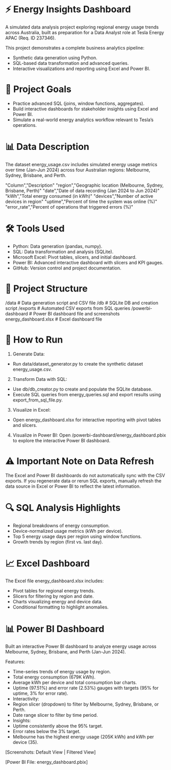 # ⚡ Energy Insights Dashboard

A simulated data analysis project exploring regional energy usage trends across Australia, built as preparation for a Data Analyst role at Tesla Energy APAC (Req. ID 237346).

This project demonstrates a complete business analytics pipeline:

- Synthetic data generation using Python.
- SQL-based data transformation and advanced queries.
- Interactive visualizations and reporting using Excel and Power BI.

# 🧠 Project Goals
- Practice advanced SQL (joins, window functions, aggregates).
- Build interactive dashboards for stakeholder insights using Excel and Power BI.
- Simulate a real-world energy analytics workflow relevant to Tesla’s operations.

# 📊 Data Description
The dataset energy_usage.csv includes simulated energy usage metrics over time (Jan-Jun 2024) across four Australian regions: Melbourne, Sydney, Brisbane, and Perth.

"Column","Description"
"region","Geographic location (Melbourne, Sydney, Brisbane, Perth)"
"date","Date of data recording (Jan 2024 to Jun 2024)"
"kWh","Total energy consumed (in kWh)"
"devices","Number of active devices in region"
"uptime","Percent of time the system was online (%)"
"error_rate","Percent of operations that triggered errors (%)"

# 🛠️ Tools Used
- Python: Data generation (pandas, numpy).
- SQL: Data transformation and analysis (SQLite).
- Microsoft Excel: Pivot tables, slicers, and initial dashboard.
- Power BI: Advanced interactive dashboard with slicers and KPI gauges.
- GitHub: Version control and project documentation.

# 📂 Project Structure
/data # Data generation script and CSV file
/db # SQLite DB and creation script
/exports # Automated CSV exports from SQL queries
/powerbi-dashboard # Power BI dashboard file and screenshots
energy_dashboard.xlsx # Excel dashboard file

# 🚀 How to Run
1. Generate Data:
 - Run data/dataset_generator.py to create the synthetic dataset energy_usage.csv.
2. Transform Data with SQL:
 - Use db/db_creator.py to create and populate the SQLite database.
 - Execute SQL queries from energy_queries.sql and export results using export_from_sql_file.py.
3. Visualize in Excel:
 - Open energy_dashboard.xlsx for interactive reporting with pivot tables and slicers.
4. Visualize in Power BI:
Open /powerbi-dashboard/energy_dashboard.pbix to explore the interactive Power BI dashboard.

# ⚠️ Important Note on Data Refresh
The Excel and Power BI dashboards do not automatically sync with the CSV exports. If you regenerate data or rerun SQL exports, manually refresh the data source in Excel or Power BI to reflect the latest information.

# 🔍 SQL Analysis Highlights
- Regional breakdowns of energy consumption.
- Device-normalized usage metrics (kWh per device).
- Top 5 energy usage days per region using window functions.
- Growth trends by region (first vs. last day).

# 📈 Excel Dashboard
The Excel file energy_dashboard.xlsx includes:

- Pivot tables for regional energy trends.
- Slicers for filtering by region and date.
- Charts visualizing energy and device data.
- Conditional formatting to highlight anomalies.

# 📊 Power BI Dashboard
Built an interactive Power BI dashboard to analyze energy usage across Melbourne, Sydney, Brisbane, and Perth (Jan-Jun 2024).

Features:
- Time-series trends of energy usage by region.
- Total energy consumption (679K kWh).
- Average kWh per device and total consumption bar charts.
- Uptime (97.51%) and error rate (2.53%) gauges with targets (95% for uptime, 3% for error rate).
- Interactivity:
- Region slicer (dropdown) to filter by Melbourne, Sydney, Brisbane, or Perth.
- Date range slicer to filter by time period.
- Insights:
- Uptime consistently above the 95% target.
- Error rates below the 3% target.
- Melbourne has the highest energy usage (205K kWh) and kWh per device (35).

[Screenshots: Default View | Filtered View]

[Power BI File: energy_dashboard.pbix]